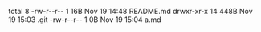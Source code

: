total 8
-rw-r--r--   1     16B Nov 19 14:48 README.md
drwxr-xr-x  14    448B Nov 19 15:03 .git
-rw-r--r--   1      0B Nov 19 15:04 a.md
